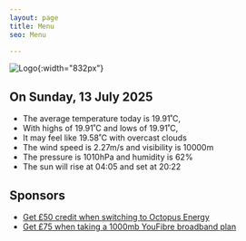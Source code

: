 ```yaml
---
layout: page
title: Menu
seo: Menu

---
```


![Logo](/images/logo.jpg){:width="832px"}

<!-- weather_marker starts -->
## On Sunday, 13 July 2025

- The average temperature today is 19.91˚C,
- With highs of 19.91˚C and lows of 19.91˚C,
- It may feel like 19.58˚C with overcast clouds
- The wind speed is 2.27m/s and visibility is 10000m
- The pressure is 1010hPa and humidity is 62%
- The sun will rise at 04:05 and set at 20:22

<!-- weather_marker ends -->

## Sponsors

- [Get £50 credit when switching to Octopus Energy](https://bit.ly/3oD1nnS)
- [Get £75 when taking a 1000mb YouFibre broadband plan](https://aklam.io/91zWhU?)
